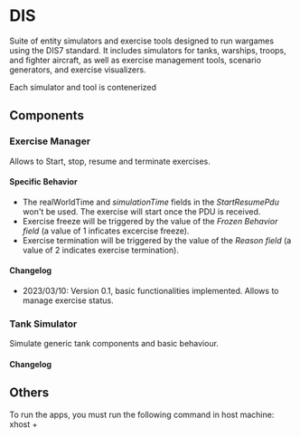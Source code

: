 # DIS

Suite of entity simulators and exercise tools designed to run wargames using the DIS7 standard. It includes simulators for tanks, warships, troops, and fighter aircraft, as well as exercise management tools, scenario generators, and exercise visualizers.

Each simulator and tool is contenerized

## Components

### Exercise Manager

Allows to Start, stop, resume and terminate exercises.

#### Specific Behavior

- The realWorldTime and *simulationTime* fields in the *StartResumePdu* won't be used. The exercise will start once the PDU is received.
- Exercise freeze will be triggered by the value of the *Frozen Behavior field* (a value of 1 inficates excercise freeze).
- Exercise termination will be triggered by the value of the *Reason field* (a value of 2 indicates exercise termination).

#### Changelog

- 2023/03/10: Version 0.1, basic functionalities implemented. Allows to manage exercise status.


### Tank Simulator

Simulate generic tank components and basic behaviour.

#### Changelog


## Others

To run the apps, you must run the following command in host machine:
xhost +